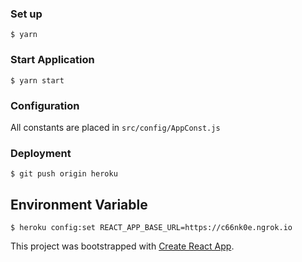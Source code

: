 ### Set up

`$ yarn`

### Start Application

`$ yarn start`

### Configuration

All constants are placed in `src/config/AppConst.js`

### Deployment

    $ git push origin heroku

## Environment Variable

    $ heroku config:set REACT_APP_BASE_URL=https://c66nk0e.ngrok.io

This project was bootstrapped with [Create React App](https://github.com/facebookincubator/create-react-app).
